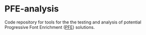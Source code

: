 # PFE-analysis
Code repository for tools for the the testing and analysis of potential Progressive Font Enrichment ([PFE](https://github.com/w3c/PFE)) solutions.
